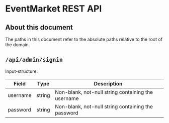 # EventMarket REST API

## About this document

The paths in this document refer to the absolute paths relative to the root of the domain.

## `/api/admin/signin`

Input-structure:

| Field | Type | Description |
| --- | --- | --- |
| username | string | Non-blank, not-null string containing the username |
| password | string | Non-blank, not-null string containing the password |


